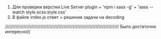 1. Для проверки верстки Live Server plugin + 'npm i sass -g' + 'sass --watch style.scss:style.css'
2. В файле index.js ответ + решение задачи на decoding

//////////////////////////////////////////////////////////////////////////
Было достаточно интересно))
